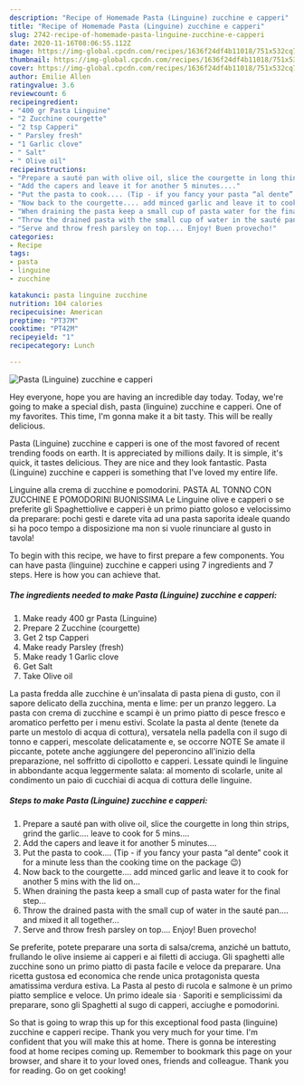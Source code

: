 ```yaml
---
description: "Recipe of Homemade Pasta (Linguine) zucchine e capperi"
title: "Recipe of Homemade Pasta (Linguine) zucchine e capperi"
slug: 2742-recipe-of-homemade-pasta-linguine-zucchine-e-capperi
date: 2020-11-16T08:06:55.112Z
image: https://img-global.cpcdn.com/recipes/1636f24df4b11018/751x532cq70/pasta-linguine-zucchine-e-capperi-recipe-main-photo.jpg
thumbnail: https://img-global.cpcdn.com/recipes/1636f24df4b11018/751x532cq70/pasta-linguine-zucchine-e-capperi-recipe-main-photo.jpg
cover: https://img-global.cpcdn.com/recipes/1636f24df4b11018/751x532cq70/pasta-linguine-zucchine-e-capperi-recipe-main-photo.jpg
author: Emilie Allen
ratingvalue: 3.6
reviewcount: 6
recipeingredient:
- "400 gr Pasta Linguine"
- "2 Zucchine courgette"
- "2 tsp Capperi"
- " Parsley fresh"
- "1 Garlic clove"
- " Salt"
- " Olive oil"
recipeinstructions:
- "Prepare a sauté pan with olive oil, slice the courgette in long thin strips, grind the garlic.... leave to cook for 5 mins...."
- "Add the capers and leave it for another 5 minutes...."
- "Put the pasta to cook.... (Tip - if you fancy your pasta “al dente” cook it for a minute less than the cooking time on the package 😉)"
- "Now back to the courgette.... add minced garlic and leave it to cook for another 5 mins with the lid on..."
- "When draining the pasta keep a small cup of pasta water for the final step..."
- "Throw the drained pasta with the small cup of water in the sauté pan.... and mixed it all together..."
- "Serve and throw fresh parsley on top.... Enjoy! Buen provecho!"
categories:
- Recipe
tags:
- pasta
- linguine
- zucchine

katakunci: pasta linguine zucchine 
nutrition: 104 calories
recipecuisine: American
preptime: "PT37M"
cooktime: "PT42M"
recipeyield: "1"
recipecategory: Lunch

---
```



![Pasta (Linguine) zucchine e capperi](https://img-global.cpcdn.com/recipes/1636f24df4b11018/751x532cq70/pasta-linguine-zucchine-e-capperi-recipe-main-photo.jpg)

Hey everyone, hope you are having an incredible day today. Today, we're going to make a special dish, pasta (linguine) zucchine e capperi. One of my favorites. This time, I'm gonna make it a bit tasty. This will be really delicious.

Pasta (Linguine) zucchine e capperi is one of the most favored of recent trending foods on earth. It is appreciated by millions daily. It is simple, it's quick, it tastes delicious. They are nice and they look fantastic. Pasta (Linguine) zucchine e capperi is something that I've loved my entire life.

Linguine alla crema di zucchine e pomodorini. PASTA AL TONNO CON ZUCCHINE E POMODORINI BUONISSIMA Le Linguine olive e capperi o se preferite gli Spaghettiolive e capperi è un primo piatto goloso e velocissimo da preparare: pochi gesti e darete vita ad una pasta saporita ideale quando si ha poco tempo a disposizione ma non si vuole rinunciare al gusto in tavola!


To begin with this recipe, we have to first prepare a few components. You can have pasta (linguine) zucchine e capperi using 7 ingredients and 7 steps. Here is how you can achieve that.

<!--inarticleads1-->

##### The ingredients needed to make Pasta (Linguine) zucchine e capperi:

1. Make ready 400 gr Pasta (Linguine)
1. Prepare 2 Zucchine (courgette)
1. Get 2 tsp Capperi
1. Make ready  Parsley (fresh)
1. Make ready 1 Garlic clove
1. Get  Salt
1. Take  Olive oil


La pasta fredda alle zucchine è un&#39;insalata di pasta piena di gusto, con il sapore delicato della zucchina, menta e lime: per un pranzo leggero. La pasta con crema di zucchine e scampi è un primo piatto di pesce fresco e aromatico perfetto per i menu estivi. Scolate la pasta al dente (tenete da parte un mestolo di acqua di cottura), versatela nella padella con il sugo di tonno e capperi, mescolate delicatamente e, se occorre NOTE Se amate il piccante, potete anche aggiungere del peperoncino all&#39;inizio della preparazione, nel soffritto di cipollotto e capperi. Lessate quindi le linguine in abbondante acqua leggermente salata: al momento di scolarle, unite al condimento un paio di cucchiai di acqua di cottura delle linguine. 

<!--inarticleads2-->

##### Steps to make Pasta (Linguine) zucchine e capperi:

1. Prepare a sauté pan with olive oil, slice the courgette in long thin strips, grind the garlic.... leave to cook for 5 mins....
1. Add the capers and leave it for another 5 minutes....
1. Put the pasta to cook.... (Tip - if you fancy your pasta “al dente” cook it for a minute less than the cooking time on the package 😉)
1. Now back to the courgette.... add minced garlic and leave it to cook for another 5 mins with the lid on...
1. When draining the pasta keep a small cup of pasta water for the final step...
1. Throw the drained pasta with the small cup of water in the sauté pan.... and mixed it all together...
1. Serve and throw fresh parsley on top.... Enjoy! Buen provecho!


Se preferite, potete preparare una sorta di salsa/crema, anziché un battuto, frullando le olive insieme ai capperi e ai filetti di acciuga. Gli spaghetti alle zucchine sono un primo piatto di pasta facile e veloce da preparare. Una ricetta gustosa ed economica che rende unica protagonista questa amatissima verdura estiva. La Pasta al pesto di rucola e salmone è un primo piatto semplice e veloce. Un primo ideale sia · Saporiti e semplicissimi da preparare, sono gli Spaghetti al sugo di capperi, acciughe e pomodorini. 

So that is going to wrap this up for this exceptional food pasta (linguine) zucchine e capperi recipe. Thank you very much for your time. I'm confident that you will make this at home. There is gonna be interesting food at home recipes coming up. Remember to bookmark this page on your browser, and share it to your loved ones, friends and colleague. Thank you for reading. Go on get cooking!
